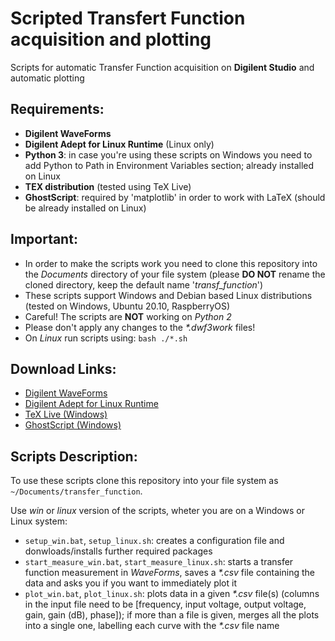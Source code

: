 # Scripted Transfert Function acquisition and plotting
Scripts for automatic Transfer Function acquisition on __Digilent Studio__ and automatic plotting

## Requirements:
* __Digilent WaveForms__
* __Digilent Adept for Linux Runtime__ (Linux only)
* __Python 3__: in case you're using these scripts on Windows you need to add Python to Path in Environment Variables section; already installed on Linux
* __TEX distribution__ (tested using TeX Live)
* __GhostScript__: required by 'matplotlib' in order to work with LaTeX (should be already installed on Linux)


## Important:
* In order to make the scripts work you need to clone this repository into the _Documents_ directory of your file system (please __DO NOT__ rename the cloned directory, keep the default name '_transf\_function_')
* These scripts support Windows and Debian based Linux distributions (tested on Windows, Ubuntu 20.10, RaspberryOS)
* Careful! The scripts are __NOT__ working on _Python 2_
* Please don't apply any changes to the _*.dwf3work_ files!
* On _Linux_ run scripts using: ```bash ./*.sh```


## Download Links:
* [Digilent WaveForms](https://mautic.digilentinc.com/waveforms-download)
* [Digilent Adept for Linux Runtime](https://mautic.digilentinc.com/adept-runtime-download)
* [TeX Live (Windows)](https://tug.org/texlive/acquire-netinstall.html)
* [GhostScript (Windows)](https://ghostscript.com/download/gsdnld.html)


## Scripts Description:
To use these scripts clone this repository into your file system as ```~/Documents/transfer_function```.

Use _win_ or _linux_ version of the scripts, wheter you are on a Windows or Linux system:
* ```setup_win.bat```, ```setup_linux.sh```: creates a configuration file and donwloads/installs further required packages
* ```start_measure_win.bat```, ```start_measure_linux.sh```: starts a transfer function measurement in _WaveForms_, saves a _*.csv_ file containing the data and asks you if you want to immediately plot it
* ```plot_win.bat```, ```plot_linux.sh```: plots data in a given _*.csv_ file(s) (columns in the input file need to be [frequency, input voltage, output voltage, gain, gain (dB), phase]); if more than a file is given, merges all the plots into a single one, labelling each curve with the _*.csv_ file name